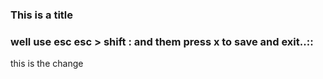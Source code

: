 ### This is a title ###



### well use esc esc > shift : and them press x to save and exit..::

this is the change
























